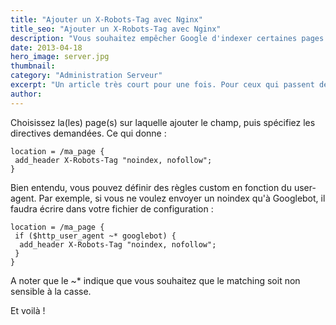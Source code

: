 ```yaml
---
title: "Ajouter un X-Robots-Tag avec Nginx"
title_seo: "Ajouter un X-Robots-Tag avec Nginx"
description: "Vous souhaitez empêcher Google d'indexer certaines pages ? Votre serveur est Nginx ? Testez la méthode du X-Robots-Tag..."
date: 2013-04-18
hero_image: server.jpg
thumbnail:
category: "Administration Serveur"
excerpt: "Un article très court pour une fois. Pour ceux qui passent de Apache à Nginx et qui souhaiteraient savoir comment ajouter un X-Robots-Tag dans le header http, voici quelle est la manière de procéder."
author:
---
```


Choisissez la(les) page(s) sur laquelle ajouter le champ, puis spécifiez les directives demandées. Ce qui donne :

``` nginx
location = /ma_page {
 add_header X-Robots-Tag "noindex, nofollow";     
}
```

Bien entendu, vous pouvez définir des règles custom en fonction du user-agent. Par exemple, si vous ne voulez envoyer un noindex qu'à Googlebot, il faudra écrire dans votre fichier de configuration :

``` nginx
location = /ma_page {
 if ($http_user_agent ~* googlebot) {
  add_header X-Robots-Tag "noindex, nofollow";
 }
}
```

A noter que le ~* indique que vous souhaitez que le matching soit non sensible à la casse.

Et voilà !
